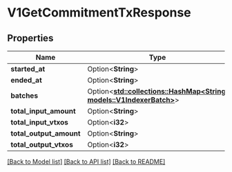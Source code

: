 # V1GetCommitmentTxResponse

## Properties

| Name                    | Type                                                                                       | Description | Notes      |
| ----------------------- | ------------------------------------------------------------------------------------------ | ----------- | ---------- |
| **started_at**          | Option<**String**>                                                                         |             | [optional] |
| **ended_at**            | Option<**String**>                                                                         |             | [optional] |
| **batches**             | Option<[**std::collections::HashMap<String, models::V1IndexerBatch>**](v1IndexerBatch.md)> |             | [optional] |
| **total_input_amount**  | Option<**String**>                                                                         |             | [optional] |
| **total_input_vtxos**   | Option<**i32**>                                                                            |             | [optional] |
| **total_output_amount** | Option<**String**>                                                                         |             | [optional] |
| **total_output_vtxos**  | Option<**i32**>                                                                            |             | [optional] |

[[Back to Model list]](../README.md#documentation-for-models) [[Back to API list]](../README.md#documentation-for-api-endpoints) [[Back to README]](../README.md)
